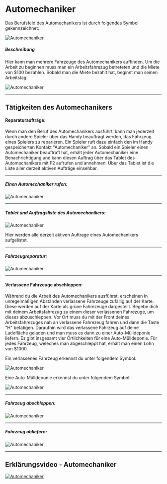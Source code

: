 
Automechaniker
==============
Das Berufsfeld des Automechanikers ist durch folgendes Symbol gekennzeichnet:


![Automechaniker](../assets/images/jobs/car-mechanic/symbol.png)

##### Beschreibung
Hier kann man mehrere Fahrzeuge des Automechanikers auffinden. Um die Arbeit zu beginnen muss man ein Arbeitsfahrezug betreteten und die Miete von $100 bezahlen. Sobald man die Miete bezahlt hat, beginnt man seinen Arbeitstag.


![Automechaniker](../assets/images/jobs/car-mechanic/base.jpg)

-------------------------------

Tätigkeiten des Automechanikers
-------------------------------

#### Reparaturaufträge:

Wenn man den Beruf des Automechanikers ausführt, kann man jederzeit durch andere Spieler über das Handy beauftragt werden, das Fahrzeug eines Spielers zu reparieren. Ein Spieler ruft dazu einfach den im Handy gespeicherten Kontakt "Automechaniker" an. Sobald ein Spieler einen Automechaniker beauftraft hat, erhält jeder Automechaniker eine Benachrichtigung und kann diesen Auftrag über das Tablet des Automechanikers mit F2 aufrufen und annehmen. Über das Tablet ist die Liste aller derzeit aktiven Aufträge einsehbar.

-------------------------------

##### Einen Automechaniker rufen:

![Automechaniker](../assets/images/jobs/car-mechanic/service.jpg)

-------------------------------

##### Tablet und Auftragsliste des Automechanikers:

![Automechaniker](../assets/images/jobs/car-mechanic/tablet.jpg)

Hier werden alle derzeit aktiven Auftrage eines Automechanikers aufgelistet.

-------------------------------

##### Fahrzeugreparatur:

![Automechaniker](../assets/images/jobs/car-mechanic/repair.jpg)

-------------------------------

#### Verlassene Fahrzeuge abschleppen:

Während du die Arbeit des Automechanikers ausführst, erscheinen in unregelmäßigen Abständen verlassene Fahrzeuge zufällig auf der Karte. Diese werden auf der Karte als grüne Fahrezeuge dargestellt. Begebe dich mit deinem Arbeitsfahrezug zu einem dieser verlassenen Fahrezuge, um dieses abzuschleppen. Vor Ort muss du mit der Front deines Arbeitsfahrezuges nah an verlassene Fahrezeug fahren und dann die Taste "H" betätigen. Daraufhin wird das verlassene Fahrzeug auf deine Ladefläche geladen und man muss es dann zu einer Auto-Mülldeponie liefern. Es gibt insgesamt vier Örtlichkeiten für eine Auto-Mülldeponie. Für jedes Fahrzeug, weleches man abgeschleppt hat, erhält man einen Lohn von $1000.

Ein verlassenes Fahrzeug erkennst du unter folgendem Symbol:

![Automechaniker](../assets/images/jobs/car-mechanic/car.jpg)

Eine Auto-Mülldeponie erkennst du unter folgendem Symbol:

![Automechaniker](../assets/images/jobs/car-mechanic/kralle.jpg)

-------------------------------

##### Fahrzeug abschleppen:

![Automechaniker](../assets/images/jobs/car-mechanic/abschleppen.jpg)

-------------------------------

##### Fahrzeug abliefern:

![Automechaniker](../assets/images/jobs/car-mechanic/deliver.jpg)

-------------------------------

## Erklärungsvideo - Automechaniker
[![Automechaniker](../assets/images/jobs/car-mechanic/Automechaniker.png)](https://youtu.be/5kU_JfhvhTQ)